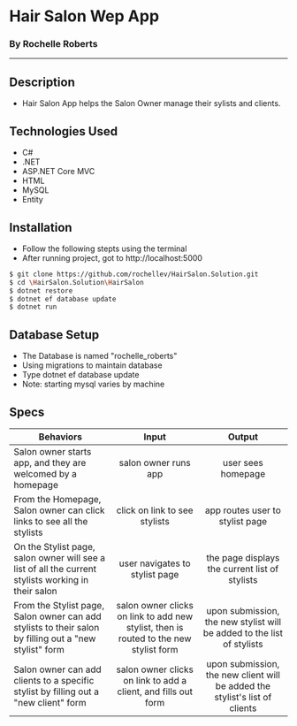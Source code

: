 # Hair Salon Wep App
### By Rochelle Roberts
-----

## Description
* Hair Salon App helps the Salon Owner manage their sylists and clients.

## Technologies Used
* C#
* .NET
* ASP.NET Core MVC
* HTML
* MySQL
* Entity

## Installation
* Follow the following stepts using the terminal
* After running project, got to http://localhost:5000

```sh
$ git clone https://github.com/rochellev/HairSalon.Solution.git
$ cd \HairSalon.Solution\HairSalon
$ dotnet restore
$ dotnet ef database update
$ dotnet run
```

## Database Setup
* The Database is named "rochelle_roberts"
* Using migrations to maintain database
* Type dotnet ef database update
* Note: starting mysql varies by machine

## Specs

| Behaviors       | Input          | Output      |
| ---------------- |:------------:| :--------------:|
| Salon owner starts app, and they are welcomed by a homepage | salon owner runs app | user sees homepage |
| From the Homepage, Salon owner can click links to see all the stylists | click on link to see stylists | app routes user to stylist page |
| On the Stylist page, salon owner will see a list of all the current stylists working in their salon | user navigates to stylist page | the page displays the current list of stylists |
| From the Stylist page, Salon owner can add stylists to their salon by filling out a "new stylist" form | salon owner clicks on link to add new stylist, then is routed to the new stylist form | upon submission, the new stylist will be added to the list of stylists |
| Salon owner can add clients to a specific stylist by filling out a "new client" form | salon owner clicks on link to add a client, and fills out form | upon submission, the new client will be added the stylist's list of clients |
